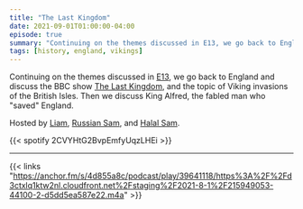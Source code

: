 ```yaml
---
title: "The Last Kingdom"
date: 2021-09-01T01:00:00-04:00
episode: true
summary: "Continuing on the themes discussed in E13, we go back to England and discuss the BBC show The Last Kingdom, and the topic of Viking invasions of the British Isles."
tags: [history, england, vikings]
---
```


Continuing on the themes discussed in [E13](https://gladiofreeeurope.github.io/episodes/2021-08-18-migration-and-memory/), we go back to England and discuss the BBC show [The Last Kingdom](https://www.imdb.com/title/tt4179452/), and the topic of Viking invasions of the British Isles. Then we discuss King Alfred, the fabled man who "saved" England.

Hosted by [Liam](https://twitter.com/LegoRacers2), [Russian Sam](https://twitter.com/FillerHandle12), and [Halal Sam](https://twitter.com/halaljew).

{{< spotify 2CVYHtG2BvpEmfyUqzLHEi >}}

---

{{< links "https://anchor.fm/s/4d855a8c/podcast/play/39641118/https%3A%2F%2Fd3ctxlq1ktw2nl.cloudfront.net%2Fstaging%2F2021-8-1%2F215949053-44100-2-d5dd5ea587e22.m4a" >}}
